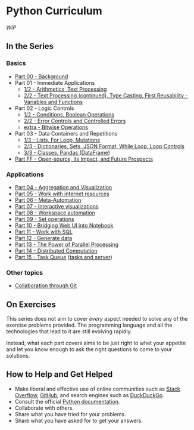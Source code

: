 # Python Curriculum

_WIP_

## In the Series

### Basics

* [Part 00 - Background](basics/00-background.md)
* Part 01 - Immediate Applications
    * [1/2 - Arithmetics, Text Processing](basics/01-immediate-applications-1.md)
    * [2/2 - Text Processing (continued), Type Casting, First Reusability - Variables and Functions](basics/01-immediate-applications-2.md)
* Part 02 - Logic Controls
    * [1/2 - Conditions, Boolean Operations](basics/02-logic-controls-1.md)
    * [2/2 - Error Controls and Controlled Errors](basics/02-logic-controls-2.md)
    * [extra - Bitwise Operations](basics/02-logic-controls-extra.md)
* Part 03 - Data Containers and Repetitions
    * [1/3 - Lists, For Loop, Mutations](basics/03-data-containers-and-repetitions-1.md)
    * [2/3 - Dictionaries, Sets, JSON Format, While Loop, Loop Controls](basics/03-data-containers-and-repetitions-2.md)
    * [3/3 - Classes, Pandas (DataFrame)](basics/03-data-containers-and-repetitions-3.md)
* [Part FF - Open-source, its Impact, and Future Prospects](basics/ff-outro.md)

### Applications

* [Part 04 - Aggregation and Visualization](applications/04-aggregation-and-visualization.ipynb)
* [Part 05 - Work with internet resources](applications/05-work-with-internet-resources/notebook.ipynb)
* [Part 06 - Meta-Automation](applications/06-meta-automation/notebook.ipynb)
* [Part 07 - Interactive visualizations](applications/07-interactive-visualizations.ipynb)
* [Part 08 - Workspace automation](applications/08-workspace-automation.ipynb)
* [Part 09 - Set operations](applications/09-set-operations.ipynb)
* [Part 10 - Bridging Web UI into Notebook](applications/10-bridging-web-ui-to-notebook.ipynb)
* [Part 11 - Work with SQL](applications/11-work-with-sql.ipynb)
* [Part 12 - Generate data](applications/12-generate-data.ipynb)
* [Part 13 - The Power of Parallel Processing](applications/13-data-processing.ipynb)
* [Part 14 - Distributed Computation](applications/14-distributed-computation/notebook.ipynb)
* [Part 15 - Task Queue](applications/15-task-queue/notebook.ipynb) ([tasks and server](applications/15-task-queue/))

### Other topics

* [Collaboration through Git](other-topics/git.md)

## On Exercises

This series does not aim to cover _every_ aspect needed to solve any of the exercise problems provided. The programming language and all the technologies that lead to it are still evolving rapidly.

Instead, what each part covers aims to be just right to whet your appetite and let you know enough to ask the right questions to come to your solutions.

## How to Help and Get Helped

* Make liberal and effective use of online communities such as [Stack Overflow](https://stackoverflow.com/), [GitHub](https://github.com/), and search engines such as [DuckDuckGo](https://duckduckgo.com/).
* Consult the official [Python documentation](https://docs.python.org/3.8/).
* Collaborate with others.
* Share what you have tried for your problems.
* Share what you have asked for to get your answers.
